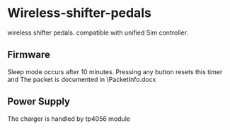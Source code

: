 # Wireless-shifter-pedals
wireless shifter pedals. compatible with unified Sim controller.

## Firmware
Sleep mode occurs after 10 minutes. Pressing any button resets this timer and 
The packet is documented in \PacketInfo.docx
## Power Supply

The charger is handled by tp4056 module